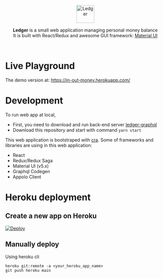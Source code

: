 <p align="center">
    <a href="https://www.vespaiach.com/">
        <img src="https://raw.githubusercontent.com/vespaiach/ledger/main/ledger.svg" height="56" width="56" data-canonical-src="https://www.vespaiach.com/ledger.svg" title="Ledger"/>
    </a>
</p>

<p align="center">
  <b>Ledger</b> is a small web application managing personal money balance
  <br>
  It is built with React/Redux and awesome GUI framework: <a href="https://github.com/mui-org/material-ui" title="Material UI">Material UI</a>
</p>

<br>

# Live Playground

The demo version at: https://in-out-money.herokuapp.com/ 

# Development

To run web app at local, 
 - First, you need to download and run back-end server [ledger-graphql](https://github.com/vespaiach/ledger-graphql)
 - Download this repository and start with command `yarn start` 

This web application is bootstraped with [cra](https://create-react-app.dev/). Some of frameworks and libraries are using in this web application:

 - React
 - Redux/Redux Saga
 - Material UI (v5.x)
 - Graphql Codegen
 - Appolo Client

# Heroku deployment

## Create a new app on Heroku

[![Deploy](https://www.herokucdn.com/deploy/button.svg)](https://heroku.com/deploy?template=https://github.com/vespaiach/ledger)


## Manually deploy

Using heroku cli

```
heroku git:remote -a <your_heroku_app_name>
git push heroku main
```